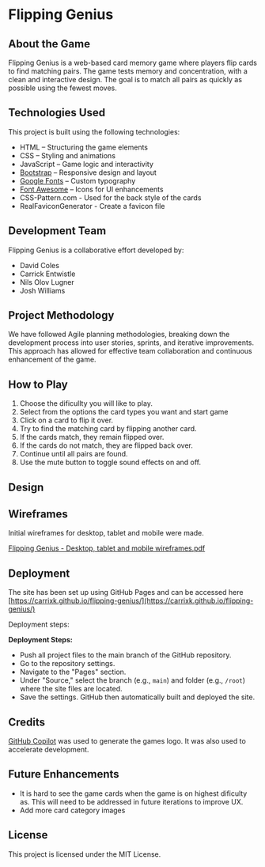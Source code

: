 # Flipping Genius

## About the Game

Flipping Genius is a web-based card memory game where players flip cards to find matching pairs. The game tests memory and concentration, with a clean and interactive design. The goal is to match all pairs as quickly as possible using the fewest moves.

## Technologies Used

This project is built using the following technologies:

- HTML – Structuring the game elements
- CSS – Styling and animations
- JavaScript – Game logic and interactivity
- [Bootstrap](https://getbootstrap.com)  – Responsive design and layout
- [Google Fonts](https://fonts.google.com/)  – Custom typography
- [Font Awesome](https://fontawesome.com/kits/1110908b34/setup?created=yes&hosting=hosted) – Icons for UI enhancements
- CSS-Pattern.com - Used for the back style of the cards
- RealFaviconGenerator - Create a favicon file

## Development Team

Flipping Genius is a collaborative effort developed by:

- David Coles
- Carrick Entwistle
- Nils Olov Lugner
- Josh Williams

## Project Methodology

We have followed Agile planning methodologies, breaking down the development process into user stories, sprints, and iterative improvements. This approach has allowed for effective team collaboration and continuous enhancement of the game.

## How to Play


1. Choose the dificullty you will like to play.
2. Select from the options the card types you want and start game
3. Click on a card to flip it over.
4. Try to find the matching card by flipping another card.
5. If the cards match, they remain flipped over.
6. If the cards do not match, they are flipped back over.
7. Continue until all pairs are found.
8. Use the mute button to toggle sound effects on and off.


## Design


## Wireframes

Initial wireframes for desktop, tablet and mobile were made. 


[Flipping Genius - Desktop, tablet and mobile wireframes.pdf](https://github.com/user-attachments/files/18688093/Flipping.Genius.-.Desktop.tablet.and.mobile.wireframes.pdf)

## Deployment

The site has been set up using GitHub Pages and can be accessed here [https://carrixk.github.io/flipping-genius/](https://carrixk.github.io/flipping-genius/)

Deployment steps:

**Deployment Steps:**
   - Push all project files to the main branch of the GitHub repository.
   - Go to the repository settings.
   - Navigate to the "Pages" section.
   - Under "Source," select the branch (e.g., `main`) and folder (e.g., `/root`) where the site files are located.
   - Save the settings. GitHub then automatically built and deployed the site.


## Credits

[GitHub Copilot](https://copilot.github.com) was used to generate the games logo. It was also used to accelerate development. 


## Future Enhancements

- It is hard to see the game cards when the game is on highest dificulty as. This will need to be addressed in future iterations to improve UX.
- Add more card category images

## License

This project is licensed under the MIT License.

